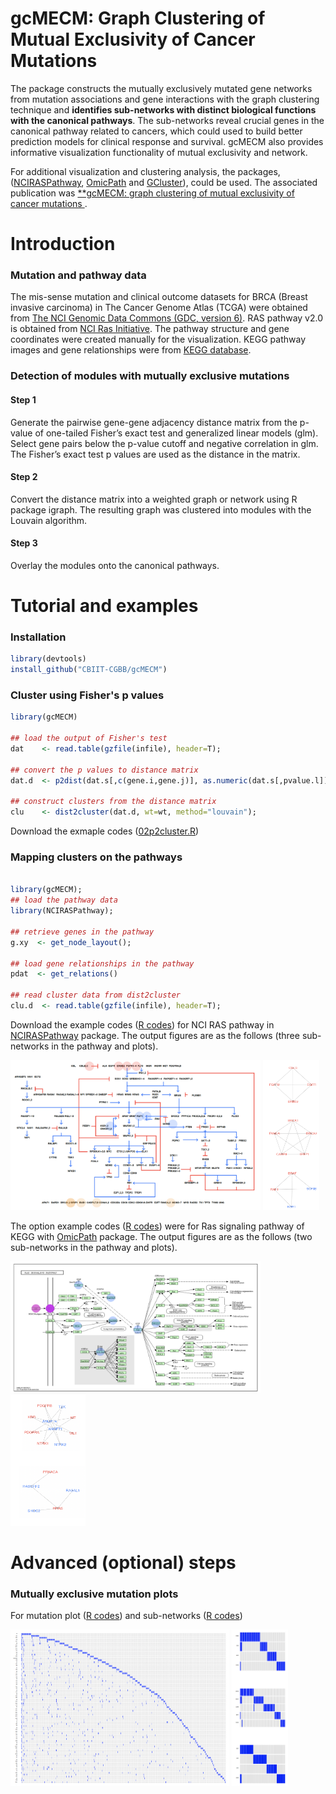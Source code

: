 # gcMECM: Graph Clustering of Mutual Exclusivity of Cancer Mutations 

The package constructs the mutually exclusively mutated gene networks from mutation associations and gene interactions with the graph clustering technique 
and **identifies sub-networks with distinct biological functions with the canonical pathways**. The sub-networks reveal 
crucial genes in the canonical pathway related to cancers, which could used to build better prediction models for clinical response and survival. 
gcMECM also provides informative visualization functionality of mutual exclusivity and network.

For additional visualization and clustering analysis, the packages, ([NCIRASPathway](https://github.com/CBIIT-CGR/NCIRASPathway), [OmicPath](https://github.com/CBIIT-CGR/OmicPath) and [GCluster](https://github.com/CBIIT-CGR/GCluster)), could be used. The associated publication was [**gcMECM: graph clustering of mutual exclusivity of cancer mutations ](https://bmcbioinformatics.biomedcentral.com/articles/10.1186/s12859-021-04505-w).

# Introduction

### Mutation and pathway data
The mis-sense mutation and clinical outcome datasets for BRCA (Breast invasive carcinoma) in The Cancer Genome Atlas (TCGA) were obtained from [The NCI Genomic Data Commons (GDC, version 6)](https://portal.gdc.cancer.gov). RAS pathway v2.0 is obtained from [NCI Ras Initiative](https://www.cancer.gov/research/key-initiatives/ras/ras-central/blog/2015/ras-pathway-v2). The pathway structure and gene coordinates were created manually for the visualization. KEGG pathway images and gene relationships were from [KEGG database](https://www.genome.jp/kegg/pathway.html).

### Detection of modules with mutually exclusive mutations 
#### Step 1
Generate the pairwise gene-gene adjacency distance matrix from the p-value of one-tailed Fisher’s exact test and generalized linear models (glm). Select gene pairs below the p-value cutoff and negative correlation in glm. The Fisher’s exact test p values are used as the distance in the matrix.
#### Step 2
Convert the distance matrix into a weighted graph or network using R package igraph. The resulting graph was clustered into modules with the Louvain algorithm. 
#### Step 3
Overlay the modules onto the canonical pathways.

# Tutorial and examples
### Installation
``` r
library(devtools)
install_github("CBIIT-CGBB/gcMECM")
``` 
  
### Cluster using Fisher's p values
```r
library(gcMECM)

## load the output of Fisher's test
dat    <- read.table(gzfile(infile), header=T);

## convert the p values to distance matrix
dat.d  <- p2dist(dat.s[,c(gene.i,gene.j)], as.numeric(dat.s[,pvalue.l]));

## construct clusters from the distance matrix 
clu    <- dist2cluster(dat.d, wt=wt, method="louvain");
```
Download the exmaple codes ([02p2cluster.R](examples/02p2cluster.R))
### Mapping clusters on the pathways
```r

library(gcMECM);
## load the pathway data
library(NCIRASPathway);

## retrieve genes in the pathway
g.xy  <- get_node_layout();

## load gene relationships in the pathway
pdat  <- get_relations()

## read cluster data from dist2cluster
clu.d  <- read.table(gzfile(infile), header=T);
```
Download the example codes ([R codes](examples/03cluster_map.R)) for NCI RAS pathway in [NCIRASPathway](https://github.com/CBIIT-CGR/NCIRASPathway) package. The output figures are as the follows (three sub-networks in the pathway and plots).

<img src="examples/03_1cluster_map.png" width="400" height="240">  <img src="examples/03_2cluster_map.png" width="90" height="240">
  
The option example codes ([R codes](examples/05kegg_pathway.R)) were for Ras signaling pathway of KEGG with [OmicPath](https://github.com/CBIIT-CGR/OmicPath) package. The output figures are as the follows (two sub-networks in the pathway and plots).

<img src="examples/05kegg_map.png" width="400" height="210">  <img src="examples/05kegg_network.png" width="120" height="210">

# Advanced (optional) steps
### Mutually exclusive mutation plots
For mutation plot ([R codes](examples/04_1plot_ME.R)) and sub-networks ([R codes](examples/04_2plot_ME.R))

<img src="examples/04_1plot_ME.png" width="350" height="250">  <img src="examples/04_2plot_ME.png" width="90" height="250">


